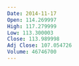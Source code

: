 ```yaml
---
Date: 2014-11-17
Open: 114.269997
High: 117.279999
Low: 113.300003
Close: 113.989998
Adj Close: 107.054726
Volume: 46746700
---
```

